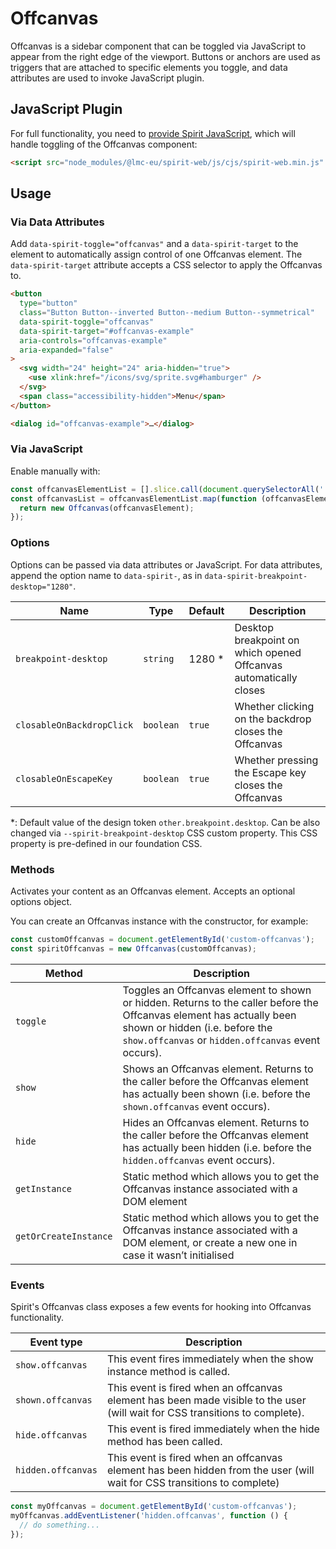 # Offcanvas

Offcanvas is a sidebar component that can be toggled via JavaScript to appear from the right edge of the viewport.
Buttons or anchors are used as triggers that are attached to specific elements you toggle, and data attributes are used to invoke JavaScript plugin.

## JavaScript Plugin

For full functionality, you need to [provide Spirit JavaScript][js-plugin-readme], which will handle
toggling of the Offcanvas component:

```html
<script src="node_modules/@lmc-eu/spirit-web/js/cjs/spirit-web.min.js" async></script>
```

## Usage

### Via Data Attributes

Add `data-spirit-toggle="offcanvas"` and a `data-spirit-target` to the element to automatically assign control of one Offcanvas element.
The `data-spirit-target` attribute accepts a CSS selector to apply the Offcanvas to.

```html
<button
  type="button"
  class="Button Button--inverted Button--medium Button--symmetrical"
  data-spirit-toggle="offcanvas"
  data-spirit-target="#offcanvas-example"
  aria-controls="offcanvas-example"
  aria-expanded="false"
>
  <svg width="24" height="24" aria-hidden="true">
    <use xlink:href="/icons/svg/sprite.svg#hamburger" />
  </svg>
  <span class="accessibility-hidden">Menu</span>
</button>

<dialog id="offcanvas-example">…</dialog>
```

### Via JavaScript

Enable manually with:

```js
const offcanvasElementList = [].slice.call(document.querySelectorAll('.offcanvas'));
const offcanvasList = offcanvasElementList.map(function (offcanvasElement) {
  return new Offcanvas(offcanvasElement);
});
```

### Options

Options can be passed via data attributes or JavaScript.
For data attributes, append the option name to `data-spirit-`, as in `data-spirit-breakpoint-desktop="1280"`.

| Name                      | Type      | Default | Description                                                       |
| ------------------------- | --------- | ------- | ----------------------------------------------------------------- |
| `breakpoint-desktop`      | `string`  | 1280 \* | Desktop breakpoint on which opened Offcanvas automatically closes |
| `closableOnBackdropClick` | `boolean` | `true`  | Whether clicking on the backdrop closes the Offcanvas             |
| `closableOnEscapeKey`     | `boolean` | `true`  | Whether pressing the Escape key closes the Offcanvas              |

\*: Default value of the design token `other.breakpoint.desktop`. Can be also changed via `--spirit-breakpoint-desktop` CSS custom property.
This CSS property is pre-defined in our foundation CSS.

### Methods

Activates your content as an Offcanvas element. Accepts an optional options object.

You can create an Offcanvas instance with the constructor, for example:

```js
const customOffcanvas = document.getElementById('custom-offcanvas');
const spiritOffcanvas = new Offcanvas(customOffcanvas);
```

| Method                | Description                                                                                                                                                                                                  |
| --------------------- | ------------------------------------------------------------------------------------------------------------------------------------------------------------------------------------------------------------ |
| `toggle`              | Toggles an Offcanvas element to shown or hidden. Returns to the caller before the Offcanvas element has actually been shown or hidden (i.e. before the `show.offcanvas` or `hidden.offcanvas` event occurs). |
| `show`                | Shows an Offcanvas element. Returns to the caller before the Offcanvas element has actually been shown (i.e. before the `shown.offcanvas` event occurs).                                                     |
| `hide`                | Hides an Offcanvas element. Returns to the caller before the Offcanvas element has actually been hidden (i.e. before the `hidden.offcanvas` event occurs).                                                   |
| `getInstance`         | Static method which allows you to get the Offcanvas instance associated with a DOM element                                                                                                                   |
| `getOrCreateInstance` | Static method which allows you to get the Offcanvas instance associated with a DOM element, or create a new one in case it wasn’t initialised                                                                |

### Events

Spirit's Offcanvas class exposes a few events for hooking into Offcanvas functionality.

| Event type         | Description                                                                                                                  |
| ------------------ | ---------------------------------------------------------------------------------------------------------------------------- |
| `show.offcanvas`   | This event fires immediately when the show instance method is called.                                                        |
| `shown.offcanvas`  | This event is fired when an offcanvas element has been made visible to the user (will wait for CSS transitions to complete). |
| `hide.offcanvas`   | This event is fired immediately when the hide method has been called.                                                        |
| `hidden.offcanvas` | This event is fired when an offcanvas element has been hidden from the user (will wait for CSS transitions to complete)      |

```js
const myOffcanvas = document.getElementById('custom-offcanvas');
myOffcanvas.addEventListener('hidden.offcanvas', function () {
  // do something...
});
```

[js-plugin-readme]: https://github.com/lmc-eu/spirit-design-system/tree/main/packages/web#javascript
